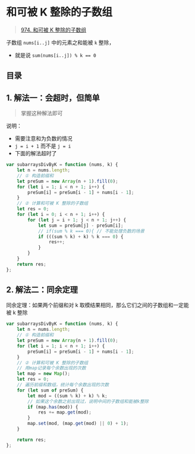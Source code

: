 
# 和可被 K 整除的子数组



> [974. 和可被 K 整除的子数组](https://leetcode.cn/problems/subarray-sums-divisible-by-k/)



子数组 `nums[i..j]` 中的元素之和能被 `k` 整除，
- 就是说 `sum(nums[i..j]) % k == 0`


## 目录
<!-- toc -->
 ## 1. 解法一：会超时，但简单 

>  掌握这种解法即可


说明：
- 需要注意和为负数的情况
- `j = i + 1` 而不是 `j = i`
- 下面的解法超时了

```javascript hl:13
var subarraysDivByK = function (nums, k) {
    let n = nums.length;
    // ① 构造前缀和
    let preSum = new Array(n + 1).fill(0);
    for (let i = 1; i < n + 1; i++) {
        preSum[i] = preSum[i - 1] + nums[i - 1];
    }
    // ② 计算和可被 K 整除的子数组
    let res = 0;
    for (let i = 0; i < n + 1; i++) {
        for (let j = i + 1; j < n + 1; j++) {
            let sum = preSum[j] - preSum[i];
            // if(sum % k === 0){ // 不能处理负数的场景
            if (((sum % k) + k) % k === 0) {
                res++;
            }
        }
    }
    return res;
};
```

## 2. 解法二：同余定理

同余定理：如果两个前缀和对 k 取模结果相同，那么它们之间的子数组和一定能被 k 整除

```javascript
var subarraysDivByK = function (nums, k) {
    let n = nums.length;
    // ① 构造前缀和
    let preSum = new Array(n + 1).fill(0);
    for (let i = 1; i < n + 1; i++) {
        preSum[i] = preSum[i - 1] + nums[i - 1];
    }
    // ② 计算和可被 K 整除的子数组
    // 用map记录每个余数出现的次数
    let map = new Map();
    let res = 0;
    // 遍历前缀和数组，统计每个余数出现的次数
    for (let sum of preSum) {
        let mod = ((sum % k) + k) % k;
        // 如果这个余数之前出现过，说明中间的子数组和能被k整除
        if (map.has(mod)) {
            res += map.get(mod);
        }
        map.set(mod, (map.get(mod) || 0) + 1);
    }

    return res;
};

```